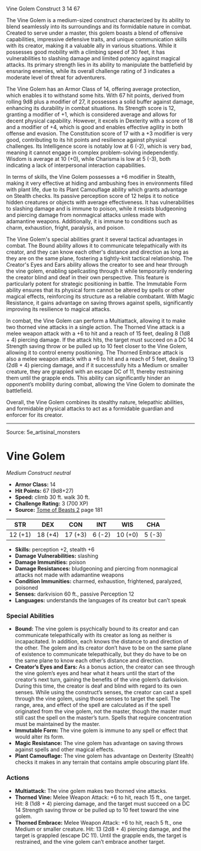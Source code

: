 <MonsterName/>Vine Golem</MonsterName>
<CreatureType/>Construct</CreatureType>
<CR/>3</CR>
<AC/>14</AC>
<HP/>67</HP>
<summary>The Vine Golem is a medium-sized construct characterized by its ability to blend seamlessly into its surroundings and its formidable nature in combat. Created to serve under a master, this golem boasts a blend of offensive capabilities, impressive defensive traits, and unique communication skills with its creator, making it a valuable ally in various situations. While it possesses good mobility with a climbing speed of 30 feet, it has vulnerabilities to slashing damage and limited potency against magical attacks. Its primary strength lies in its ability to manipulate the battlefield by ensnaring enemies, while its overall challenge rating of 3 indicates a moderate level of threat for adventurers.</summary>

<detail>

The Vine Golem has an Armor Class of 14, offering average protection, which enables it to withstand some hits. With 67 hit points, derived from rolling 9d8 plus a modifier of 27, it possesses a solid buffer against damage, enhancing its durability in combat situations. Its Strength score is 12, granting a modifier of +1, which is considered average and allows for decent physical capability. However, it excels in Dexterity with a score of 18 and a modifier of +4, which is good and enables effective agility in both offense and evasion. The Constitution score of 17 with a +3 modifier is very good, contributing to its hit points and resilience against physical challenges. Its Intelligence score is notably low at 6 (-2), which is very bad, meaning it cannot engage in complex problem-solving independently. Wisdom is average at 10 (+0), while Charisma is low at 5 (-3), both indicating a lack of interpersonal interaction capabilities.

In terms of skills, the Vine Golem possesses a +6 modifier in Stealth, making it very effective at hiding and ambushing foes in environments filled with plant life, due to its Plant Camouflage ability which grants advantage on Stealth checks. Its passive perception score of 12 helps it to notice hidden creatures or objects with average effectiveness. It has vulnerabilities to slashing damage and is immune to poison, while it resists bludgeoning and piercing damage from nonmagical attacks unless made with adamantine weapons. Additionally, it is immune to conditions such as charm, exhaustion, fright, paralysis, and poison.

The Vine Golem's special abilities grant it several tactical advantages in combat. The Bound ability allows it to communicate telepathically with its creator, and they can know each other's distance and direction as long as they are on the same plane, fostering a tightly-knit tactical relationship. The Creator's Eyes and Ears ability allows the creator to see and hear through the vine golem, enabling spellcasting through it while temporarily rendering the creator blind and deaf in their own perspective. This feature is particularly potent for strategic positioning in battle. The Immutable Form ability ensures that its physical form cannot be altered by spells or other magical effects, reinforcing its structure as a reliable combatant. With Magic Resistance, it gains advantage on saving throws against spells, significantly improving its resilience to magical attacks.

In combat, the Vine Golem can perform a Multiattack, allowing it to make two thorned vine attacks in a single action. The Thorned Vine attack is a melee weapon attack with a +6 to hit and a reach of 15 feet, dealing 8 (1d8 + 4) piercing damage. If the attack hits, the target must succeed on a DC 14 Strength saving throw or be pulled up to 10 feet closer to the Vine Golem, allowing it to control enemy positioning. The Thorned Embrace attack is also a melee weapon attack with a +6 to hit and a reach of 5 feet, dealing 13 (2d8 + 4) piercing damage, and if it successfully hits a Medium or smaller creature, they are grappled with an escape DC of 11, thereby restraining them until the grapple ends. This ability can significantly hinder an opponent’s mobility during combat, allowing the Vine Golem to dominate the battlefield.

Overall, the Vine Golem combines its stealthy nature, telepathic abilities, and formidable physical attacks to act as a formidable guardian and enforcer for its creator.</detail>



---

Source: 5e_artisinal_monsters

# Vine Golem

*Medium* *Construct* *neutral*

- **Armor Class:** 14
- **Hit Points:** 67 (9d8+27)
- **Speed:** climb 30 ft. walk 30 ft.
- **Challenge Rating:** 3 (700 XP)
- **Source:** [Tome of Beasts 2](https://koboldpress.com/kpstore/product/tome-of-beasts-2-for-5th-edition) page 181

| STR | DEX | CON | INT | WIS | CHA |
| --- | --- | --- | --- | --- | --- |
| 12 (+1) | 18 (+4) | 17 (+3) | 6 (-2) | 10 (+0) | 5 (-3) |

- **Skills:** perception +2, stealth +6
- **Damage Vulnerabilities:** slashing
- **Damage Immunities:** poison
- **Damage Resistances:** bludgeoning and piercing from nonmagical attacks not made with adamantine weapons
- **Condition Immunities:** charmed, exhaustion, frightened, paralyzed, poisoned
- **Senses:** darkvision 60 ft., passive Perception 12
- **Languages:** understands the languages of its creator but can’t speak

### Special Abilities

- **Bound:** The vine golem is psychically bound to its creator and can communicate telepathically with its creator as long as neither is incapacitated. In addition, each knows the distance to and direction of the other. The golem and its creator don’t have to be on the same plane of existence to communicate telepathically, but they do have to be on the same plane to know each other’s distance and direction.
- **Creator’s Eyes and Ears:** As a bonus action, the creator can see through the vine golem’s eyes and hear what it hears until the start of the creator’s next turn, gaining the benefits of the vine golem’s darkvision. During this time, the creator is deaf and blind with regard to its own senses. While using the construct’s senses, the creator can cast a spell through the vine golem, using those senses to target the spell. The range, area, and effect of the spell are calculated as if the spell originated from the vine golem, not the master, though the master must still cast the spell on the master’s turn. Spells that require concentration must be maintained by the master.
- **Immutable Form:** The vine golem is immune to any spell or effect that would alter its form.
- **Magic Resistance:** The vine golem has advantage on saving throws against spells and other magical effects.
- **Plant Camouflage:** The vine golem has advantage on Dexterity (Stealth) checks it makes in any terrain that contains ample obscuring plant life.

### Actions

- **Multiattack:** The vine golem makes two thorned vine attacks.
- **Thorned Vine:** Melee Weapon Attack: +6 to hit, reach 15 ft., one target. Hit: 8 (1d8 + 4) piercing damage, and the target must succeed on a DC 14 Strength saving throw or be pulled up to 10 feet toward the vine golem.
- **Thorned Embrace:** Melee Weapon Attack: +6 to hit, reach 5 ft., one Medium or smaller creature. Hit: 13 (2d8 + 4) piercing damage, and the target is grappled (escape DC 11). Until the grapple ends, the target is restrained, and the vine golem can’t embrace another target.




